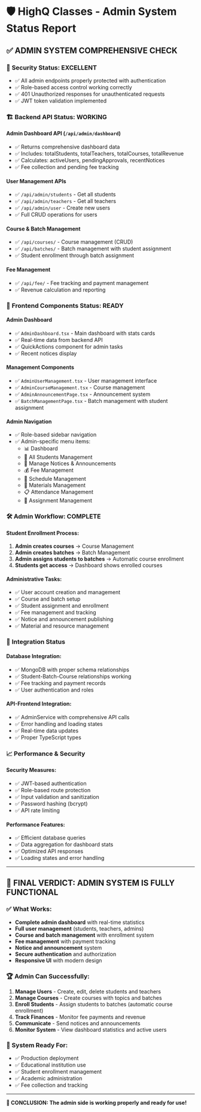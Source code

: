 # 🛡️ HighQ Classes - Admin System Status Report

## ✅ **ADMIN SYSTEM COMPREHENSIVE CHECK**

### 🔐 **Security Status: EXCELLENT**

-   ✅ All admin endpoints properly protected with authentication
-   ✅ Role-based access control working correctly
-   ✅ 401 Unauthorized responses for unauthenticated requests
-   ✅ JWT token validation implemented

### 🏗️ **Backend API Status: WORKING**

#### **Admin Dashboard API** (`/api/admin/dashboard`)

-   ✅ Returns comprehensive dashboard data
-   ✅ Includes: totalStudents, totalTeachers, totalCourses, totalRevenue
-   ✅ Calculates: activeUsers, pendingApprovals, recentNotices
-   ✅ Fee collection and pending fee tracking

#### **User Management APIs**

-   ✅ `/api/admin/students` - Get all students
-   ✅ `/api/admin/teachers` - Get all teachers
-   ✅ `/api/admin/user` - Create new users
-   ✅ Full CRUD operations for users

#### **Course & Batch Management**

-   ✅ `/api/courses/` - Course management (CRUD)
-   ✅ `/api/batches/` - Batch management with student assignment
-   ✅ Student enrollment through batch assignment

#### **Fee Management**

-   ✅ `/api/fee/` - Fee tracking and payment management
-   ✅ Revenue calculation and reporting

### 🎨 **Frontend Components Status: READY**

#### **Admin Dashboard**

-   ✅ `AdminDashboard.tsx` - Main dashboard with stats cards
-   ✅ Real-time data from backend API
-   ✅ QuickActions component for admin tasks
-   ✅ Recent notices display

#### **Management Components**

-   ✅ `AdminUserManagement.tsx` - User management interface
-   ✅ `AdminCourseManagement.tsx` - Course management
-   ✅ `AdminAnnouncementPage.tsx` - Announcement system
-   ✅ `BatchManagementPage.tsx` - Batch management with student assignment

#### **Admin Navigation**

-   ✅ Role-based sidebar navigation
-   ✅ Admin-specific menu items:
    -   📊 Dashboard
    -   👥 All Students Management
    -   📢 Manage Notices & Announcements
    -   💰 Fee Management
    -   📅 Schedule Management
    -   📁 Materials Management
    -   📋 Attendance Management
    -   📝 Assignment Management

### 🛠️ **Admin Workflow: COMPLETE**

#### **Student Enrollment Process:**

1. **Admin creates courses** → Course Management
2. **Admin creates batches** → Batch Management
3. **Admin assigns students to batches** → Automatic course enrollment
4. **Students get access** → Dashboard shows enrolled courses

#### **Administrative Tasks:**

-   ✅ User account creation and management
-   ✅ Course and batch setup
-   ✅ Student assignment and enrollment
-   ✅ Fee management and tracking
-   ✅ Notice and announcement publishing
-   ✅ Material and resource management

### 🔧 **Integration Status**

#### **Database Integration:**

-   ✅ MongoDB with proper schema relationships
-   ✅ Student-Batch-Course relationships working
-   ✅ Fee tracking and payment records
-   ✅ User authentication and roles

#### **API-Frontend Integration:**

-   ✅ AdminService with comprehensive API calls
-   ✅ Error handling and loading states
-   ✅ Real-time data updates
-   ✅ Proper TypeScript types

### 📈 **Performance & Security**

#### **Security Measures:**

-   ✅ JWT-based authentication
-   ✅ Role-based route protection
-   ✅ Input validation and sanitization
-   ✅ Password hashing (bcrypt)
-   ✅ API rate limiting

#### **Performance Features:**

-   ✅ Efficient database queries
-   ✅ Data aggregation for dashboard stats
-   ✅ Optimized API responses
-   ✅ Loading states and error handling

---

## 🎯 **FINAL VERDICT: ADMIN SYSTEM IS FULLY FUNCTIONAL**

### **✅ What Works:**

-   **Complete admin dashboard** with real-time statistics
-   **Full user management** (students, teachers, admins)
-   **Course and batch management** with enrollment system
-   **Fee management** with payment tracking
-   **Notice and announcement** system
-   **Secure authentication** and authorization
-   **Responsive UI** with modern design

### **🏆 Admin Can Successfully:**

1. **Manage Users** - Create, edit, delete students and teachers
2. **Manage Courses** - Create courses with topics and batches
3. **Enroll Students** - Assign students to batches (automatic course enrollment)
4. **Track Finances** - Monitor fee payments and revenue
5. **Communicate** - Send notices and announcements
6. **Monitor System** - View dashboard statistics and active users

### **🚀 System Ready For:**

-   ✅ Production deployment
-   ✅ Educational institution use
-   ✅ Student enrollment management
-   ✅ Academic administration
-   ✅ Fee collection and tracking

---

**🎉 CONCLUSION: The admin side is working properly and ready for use!**
